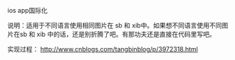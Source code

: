 ios app国际化

说明：适用于不同语言使用相同图片在 sb 和 xib中。如果想不同语言使用不同图片在sb 和 xib 中的话，还是别折腾了吧。有那功夫还是直接在代码里写吧。


实现过程：
   http://www.cnblogs.com/tangbinblog/p/3972318.html
   
